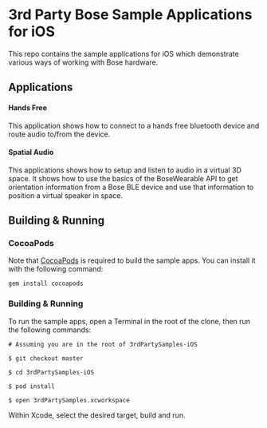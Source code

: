 # 3rd Party Bose Sample Applications for iOS


This repo contains the sample applications for iOS which demonstrate various ways of working with Bose hardware.

## Applications

#### Hands Free

This application shows how to connect to a hands free bluetooth device and route audio to/from the device.

#### Spatial Audio

This applications shows how to setup and listen to audio in a virtual 3D space. It shows how to use the basics of the BoseWearable API to get orientation information from a Bose BLE device and use that information to position a virtual speaker in space.

## Building & Running

### CocoaPods

Note that [CocoaPods](http://cocoapods.org/) is required to build the sample apps. You can install it with the following command:

    gem install cocoapods

### Building & Running

To run the sample apps, open a Terminal in the root of the clone, then run the following commands:

    # Assuming you are in the root of 3rdPartySamples-iOS

    $ git checkout master

    $ cd 3rdPartySamples-iOS
    
    $ pod install

    $ open 3rdPartySamples.xcworkspace
    
Within Xcode, select the desired target, build and run.

